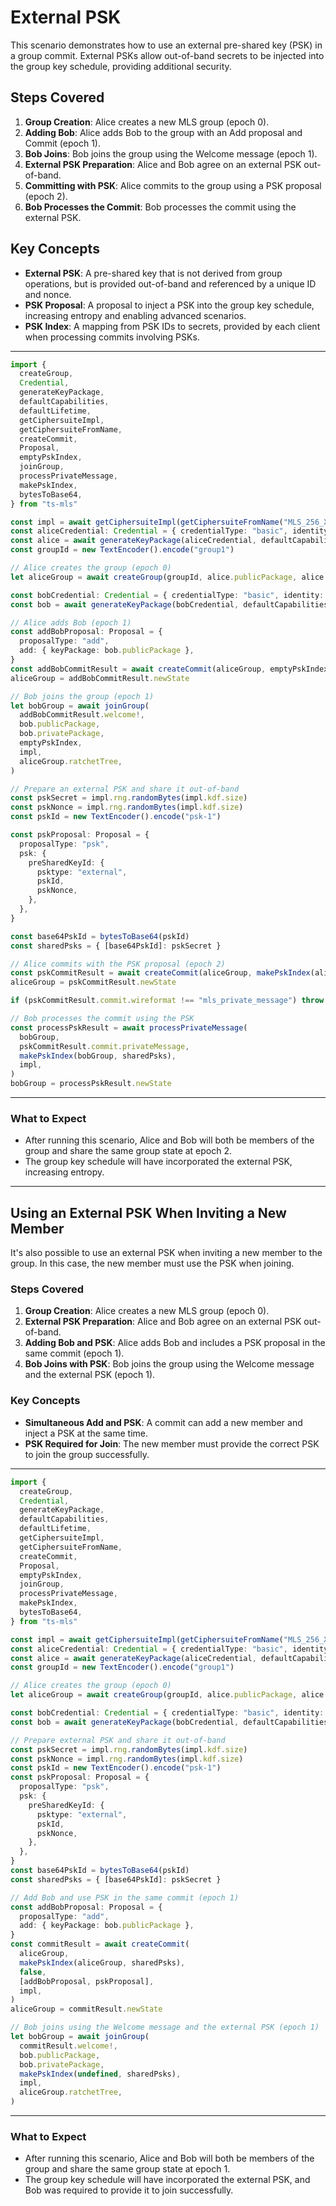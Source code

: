 # External PSK

This scenario demonstrates how to use an external pre-shared key (PSK) in a group commit. External PSKs allow out-of-band secrets to be injected into the group key schedule, providing additional security.

## Steps Covered

1. **Group Creation**: Alice creates a new MLS group (epoch 0).
2. **Adding Bob**: Alice adds Bob to the group with an Add proposal and Commit (epoch 1).
3. **Bob Joins**: Bob joins the group using the Welcome message (epoch 1).
4. **External PSK Preparation**: Alice and Bob agree on an external PSK out-of-band.
5. **Committing with PSK**: Alice commits to the group using a PSK proposal (epoch 2).
6. **Bob Processes the Commit**: Bob processes the commit using the external PSK.

## Key Concepts

- **External PSK**: A pre-shared key that is not derived from group operations, but is provided out-of-band and referenced by a unique ID and nonce.
- **PSK Proposal**: A proposal to inject a PSK into the group key schedule, increasing entropy and enabling advanced scenarios.
- **PSK Index**: A mapping from PSK IDs to secrets, provided by each client when processing commits involving PSKs.

---

```typescript
import {
  createGroup,
  Credential,
  generateKeyPackage,
  defaultCapabilities,
  defaultLifetime,
  getCiphersuiteImpl,
  getCiphersuiteFromName,
  createCommit,
  Proposal,
  emptyPskIndex,
  joinGroup,
  processPrivateMessage,
  makePskIndex,
  bytesToBase64,
} from "ts-mls"

const impl = await getCiphersuiteImpl(getCiphersuiteFromName("MLS_256_XWING_AES256GCM_SHA512_Ed25519"))
const aliceCredential: Credential = { credentialType: "basic", identity: new TextEncoder().encode("alice") }
const alice = await generateKeyPackage(aliceCredential, defaultCapabilities, defaultLifetime, [], impl)
const groupId = new TextEncoder().encode("group1")

// Alice creates the group (epoch 0)
let aliceGroup = await createGroup(groupId, alice.publicPackage, alice.privatePackage, [], impl)

const bobCredential: Credential = { credentialType: "basic", identity: new TextEncoder().encode("bob") }
const bob = await generateKeyPackage(bobCredential, defaultCapabilities, defaultLifetime, [], impl)

// Alice adds Bob (epoch 1)
const addBobProposal: Proposal = {
  proposalType: "add",
  add: { keyPackage: bob.publicPackage },
}
const addBobCommitResult = await createCommit(aliceGroup, emptyPskIndex, false, [addBobProposal], impl)
aliceGroup = addBobCommitResult.newState

// Bob joins the group (epoch 1)
let bobGroup = await joinGroup(
  addBobCommitResult.welcome!,
  bob.publicPackage,
  bob.privatePackage,
  emptyPskIndex,
  impl,
  aliceGroup.ratchetTree,
)

// Prepare an external PSK and share it out-of-band
const pskSecret = impl.rng.randomBytes(impl.kdf.size)
const pskNonce = impl.rng.randomBytes(impl.kdf.size)
const pskId = new TextEncoder().encode("psk-1")

const pskProposal: Proposal = {
  proposalType: "psk",
  psk: {
    preSharedKeyId: {
      psktype: "external",
      pskId,
      pskNonce,
    },
  },
}

const base64PskId = bytesToBase64(pskId)
const sharedPsks = { [base64PskId]: pskSecret }

// Alice commits with the PSK proposal (epoch 2)
const pskCommitResult = await createCommit(aliceGroup, makePskIndex(aliceGroup, sharedPsks), false, [pskProposal], impl)
aliceGroup = pskCommitResult.newState

if (pskCommitResult.commit.wireformat !== "mls_private_message") throw new Error("Expected private message")

// Bob processes the commit using the PSK
const processPskResult = await processPrivateMessage(
  bobGroup,
  pskCommitResult.commit.privateMessage,
  makePskIndex(bobGroup, sharedPsks),
  impl,
)
bobGroup = processPskResult.newState
```

---

### What to Expect

- After running this scenario, Alice and Bob will both be members of the group and share the same group state at epoch 2.
- The group key schedule will have incorporated the external PSK, increasing entropy.

---

## Using an External PSK When Inviting a New Member

It's also possible to use an external PSK when inviting a new member to the group. In this case, the new member must use the PSK when joining.

### Steps Covered

1. **Group Creation**: Alice creates a new MLS group (epoch 0).
2. **External PSK Preparation**: Alice and Bob agree on an external PSK out-of-band.
3. **Adding Bob and PSK**: Alice adds Bob and includes a PSK proposal in the same commit (epoch 1).
4. **Bob Joins with PSK**: Bob joins the group using the Welcome message and the external PSK (epoch 1).

### Key Concepts

- **Simultaneous Add and PSK**: A commit can add a new member and inject a PSK at the same time.
- **PSK Required for Join**: The new member must provide the correct PSK to join the group successfully.

---

```typescript
import {
  createGroup,
  Credential,
  generateKeyPackage,
  defaultCapabilities,
  defaultLifetime,
  getCiphersuiteImpl,
  getCiphersuiteFromName,
  createCommit,
  Proposal,
  emptyPskIndex,
  joinGroup,
  processPrivateMessage,
  makePskIndex,
  bytesToBase64,
} from "ts-mls"

const impl = await getCiphersuiteImpl(getCiphersuiteFromName("MLS_256_XWING_AES256GCM_SHA512_Ed25519"))
const aliceCredential: Credential = { credentialType: "basic", identity: new TextEncoder().encode("alice") }
const alice = await generateKeyPackage(aliceCredential, defaultCapabilities, defaultLifetime, [], impl)
const groupId = new TextEncoder().encode("group1")

// Alice creates the group (epoch 0)
let aliceGroup = await createGroup(groupId, alice.publicPackage, alice.privatePackage, [], impl)

const bobCredential: Credential = { credentialType: "basic", identity: new TextEncoder().encode("bob") }
const bob = await generateKeyPackage(bobCredential, defaultCapabilities, defaultLifetime, [], impl)

// Prepare external PSK and share it out-of-band
const pskSecret = impl.rng.randomBytes(impl.kdf.size)
const pskNonce = impl.rng.randomBytes(impl.kdf.size)
const pskId = new TextEncoder().encode("psk-1")
const pskProposal: Proposal = {
  proposalType: "psk",
  psk: {
    preSharedKeyId: {
      psktype: "external",
      pskId,
      pskNonce,
    },
  },
}
const base64PskId = bytesToBase64(pskId)
const sharedPsks = { [base64PskId]: pskSecret }

// Add Bob and use PSK in the same commit (epoch 1)
const addBobProposal: Proposal = {
  proposalType: "add",
  add: { keyPackage: bob.publicPackage },
}
const commitResult = await createCommit(
  aliceGroup,
  makePskIndex(aliceGroup, sharedPsks),
  false,
  [addBobProposal, pskProposal],
  impl,
)
aliceGroup = commitResult.newState

// Bob joins using the Welcome message and the external PSK (epoch 1)
let bobGroup = await joinGroup(
  commitResult.welcome!,
  bob.publicPackage,
  bob.privatePackage,
  makePskIndex(undefined, sharedPsks),
  impl,
  aliceGroup.ratchetTree,
)
```

---

### What to Expect

- After running this scenario, Alice and Bob will both be members of the group and share the same group state at epoch 1.
- The group key schedule will have incorporated the external PSK, and Bob was required to provide it to join successfully.
